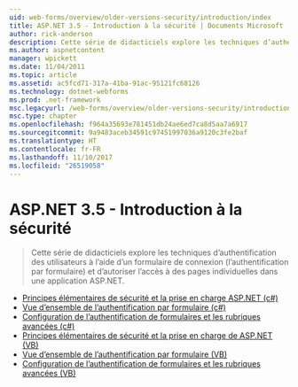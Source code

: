 ```yaml
---
uid: web-forms/overview/older-versions-security/introduction/index
title: ASP.NET 3.5 - Introduction à la sécurité | Documents Microsoft
author: rick-anderson
description: Cette série de didacticiels explore les techniques d’authentification des utilisateurs à l’aide d’un formulaire de connexion (l’authentification par formulaire) et d’autoriser l’accès à des pages individuelles dans...
ms.author: aspnetcontent
manager: wpickett
ms.date: 11/04/2011
ms.topic: article
ms.assetid: ac5fcd71-317a-41ba-91ac-95121fc68126
ms.technology: dotnet-webforms
ms.prod: .net-framework
msc.legacyurl: /web-forms/overview/older-versions-security/introduction
msc.type: chapter
ms.openlocfilehash: f964a35693e781451db24ae6ed7ca8d5aa7a6917
ms.sourcegitcommit: 9a9483aceb34591c97451997036a9120c3fe2baf
ms.translationtype: HT
ms.contentlocale: fr-FR
ms.lasthandoff: 11/10/2017
ms.locfileid: "26519058"
---
```

<a name="aspnet-35---introduction-to-security"></a>ASP.NET 3.5 - Introduction à la sécurité
====================
> Cette série de didacticiels explore les techniques d’authentification des utilisateurs à l’aide d’un formulaire de connexion (l’authentification par formulaire) et d’autoriser l’accès à des pages individuelles dans une application ASP.NET.


- [Principes élémentaires de sécurité et la prise en charge ASP.NET (c#)](security-basics-and-asp-net-support-cs.md)
- [Vue d’ensemble de l’authentification par formulaire (c#)](an-overview-of-forms-authentication-cs.md)
- [Configuration de l’authentification de formulaires et les rubriques avancées (c#)](forms-authentication-configuration-and-advanced-topics-cs.md)
- [Principes élémentaires de sécurité et la prise en charge de ASP.NET (VB)](security-basics-and-asp-net-support-vb.md)
- [Vue d’ensemble de l’authentification par formulaire (VB)](an-overview-of-forms-authentication-vb.md)
- [Configuration de l’authentification de formulaires et les rubriques avancées (VB)](forms-authentication-configuration-and-advanced-topics-vb.md)
